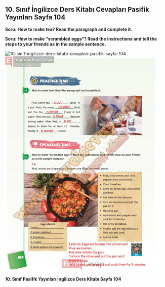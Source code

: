## 10. Sınıf İngilizce Ders Kitabı Cevapları Pasifik Yayınları Sayfa 104

**Soru: How to make tea? Read the paragraph and complete it.**

**Soru: How to make “scrambled eggs”? Read the instructions and tell the steps to your friends as in the sample sentence.**

![10-sinif-ingilizce-ders-kitabi-cevaplari-pasifik-sayfa-104]()![10-sinif-ingilizce-ders-kitabi-cevaplari-pasifik-sayfa-104](./image1.webp)

**10. Sınıf Pasifik Yayınları İngilizce Ders Kitabı Sayfa 104**